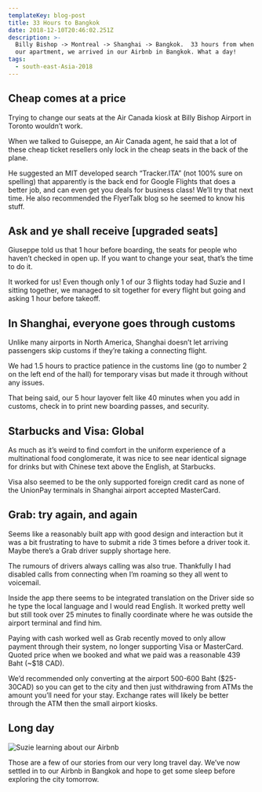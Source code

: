 ```yaml
---
templateKey: blog-post
title: 33 Hours to Bangkok
date: 2018-12-10T20:46:02.251Z
description: >-
  Billy Bishop -> Montreal -> Shanghai -> Bangkok.  33 hours from when we left
  our apartment, we arrived in our Airbnb in Bangkok. What a day!
tags:
  - south-east-Asia-2018
---
```


## Cheap comes at a price

Trying to change our seats at the Air Canada kiosk at Billy Bishop Airport in Toronto wouldn’t work.

When we talked to Guiseppe, an Air Canada agent, he said that a lot of these cheap ticket resellers only lock in the cheap seats in the back of the plane.

He suggested an MIT developed search “Tracker.ITA” (not 100% sure on spelling) that apparently is the back end for Google Flights that does a better job, and can even get you deals for business class! We’ll try that next time. He also recommended the FlyerTalk blog so he seemed to know his stuff.

## Ask and ye shall receive [upgraded seats]

Giuseppe told us that 1 hour before boarding, the seats for people who haven’t checked in open up. If you want to change your seat, that’s the time to do it.

It worked for us! Even though only 1 of our 3 flights today had Suzie and I sitting together, we managed to sit together for every flight but going and asking 1 hour before takeoff.

## In Shanghai, everyone goes through customs

Unlike many airports in North America, Shanghai doesn’t let arriving passengers skip customs if they’re taking a connecting flight.

We had 1.5 hours to practice patience in the customs line (go to number 2 on the left end of the hall) for temporary visas but made it through without any issues.

That being said, our 5 hour layover felt like 40 minutes when you add in customs, check in to print new boarding passes, and security.

## Starbucks and Visa: Global

As much as it’s weird to find comfort in the uniform experience of a multinational food conglomerate, it was nice to see near identical signage for drinks but with Chinese text above the English, at Starbucks.

Visa also seemed to be the only supported foreign credit card as none of the UnionPay terminals in Shanghai airport accepted MasterCard.

## Grab: try again, and again

Seems like a reasonably built app with good design and interaction but it was a bit frustrating to have to submit a ride 3 times before a driver took it. Maybe there’s a Grab driver supply shortage here.

The rumours of drivers always calling was also true. Thankfully I had disabled calls from connecting when I’m roaming so they all went to voicemail.

Inside the app there seems to be integrated translation on the Driver side so he type the local language and I would read English. It worked pretty well but still took over 25 minutes to finally coordinate where he was outside the airport terminal and find him.

Paying with cash worked well as Grab recently moved to only allow payment through their system, no longer supporting Visa or MasterCard. Quoted price when we booked and what we paid was a reasonable 439 Baht (~\$18 CAD).

We’d recommended only converting at the airport 500-600 Baht (\$25-30CAD) so you can get to the city and then just withdrawing from ATMs the amount you’ll need for your stay. Exchange rates will likely be better through the ATM then the small airport kiosks.

## Long day

![Suzie learning about our Airbnb](/img/c63d2183-d3f3-4c50-82af-8ec23157f8d4.jpeg)

Those are a few of our stories from our very long travel day. We’ve now settled in to our Airbnb in Bangkok and hope to get some sleep before exploring the city tomorrow.
